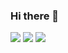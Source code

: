### Hi there 👋
<img src="https://img.shields.io/badge/Blog-DD0B78?style=flat-square&logo=Starship&logoColor=white"/> <a href="https://www.linkedin.com/in/sungsoo-park-06382a1b9" target="_blank"><img src="https://img.shields.io/badge/LinkedIn-0092FF?style=flat-square&logo=LinkedIn&logoColor=white"/></a> <a href="mailto:sungsoo.park@outlook.kr"><img src="https://img.shields.io/badge/Mail.Ru-B32629?style=flat-square&logo=Mail.Ru&logoColor=white&link=mailto:sungsoo.park@outlook.kr"/></a>
<!--
**segapss/segapss** is a ✨ _special_ ✨ repository because its `README.md` (this file) appears on your GitHub profile.

Here are some ideas to get you started:

- 🔭 I’m currently working on ...
- 🌱 I’m currently learning ...
- 👯 I’m looking to collaborate on ...
- 🤔 I’m looking for help with ...
- 💬 Ask me about ...
- 📫 How to reach me: ...
- 😄 Pronouns: ...
- ⚡ Fun fact: ...
-->
